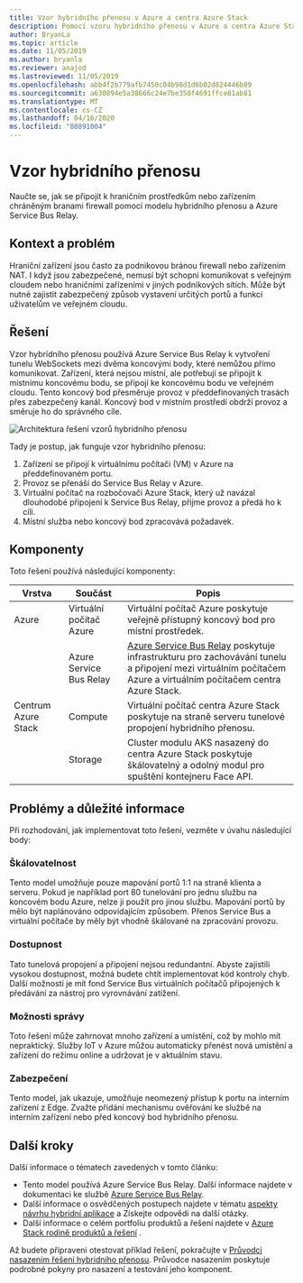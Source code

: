 ```yaml
---
title: Vzor hybridního přenosu v Azure a centra Azure Stack
description: Pomocí vzoru hybridního přenosu v Azure a centra Azure Stack se připojte k hraničním prostředkům chráněným branami firewall.
author: BryanLa
ms.topic: article
ms.date: 11/05/2019
ms.author: bryanla
ms.reviewer: anajod
ms.lastreviewed: 11/05/2019
ms.openlocfilehash: abb4f2b779afb7450c04b98d1d6b02d824446b09
ms.sourcegitcommit: a630894e5a38666c24e7be350f4691ffce81ab81
ms.translationtype: MT
ms.contentlocale: cs-CZ
ms.lasthandoff: 04/16/2020
ms.locfileid: "80891004"
---
```

# <a name="hybrid-relay-pattern"></a>Vzor hybridního přenosu

Naučte se, jak se připojit k hraničním prostředkům nebo zařízením chráněným branami firewall pomocí modelu hybridního přenosu a Azure Service Bus Relay.

## <a name="context-and-problem"></a>Kontext a problém

Hraniční zařízení jsou často za podnikovou bránou firewall nebo zařízením NAT. I když jsou zabezpečené, nemusí být schopni komunikovat s veřejným cloudem nebo hraničními zařízeními v jiných podnikových sítích. Může být nutné zajistit zabezpečený způsob vystavení určitých portů a funkcí uživatelům ve veřejném cloudu.

## <a name="solution"></a>Řešení

Vzor hybridního přenosu používá Azure Service Bus Relay k vytvoření tunelu WebSockets mezi dvěma koncovými body, které nemůžou přímo komunikovat. Zařízení, která nejsou místní, ale potřebují se připojit k místnímu koncovému bodu, se připojí ke koncovému bodu ve veřejném cloudu. Tento koncový bod přesměruje provoz v předdefinovaných trasách přes zabezpečený kanál. Koncový bod v místním prostředí obdrží provoz a směruje ho do správného cíle.

![Architektura řešení vzorů hybridního přenosu](media/pattern-hybrid-relay/solution-architecture.png)

Tady je postup, jak funguje vzor hybridního přenosu:

1. Zařízení se připojí k virtuálnímu počítači (VM) v Azure na předdefinovaném portu.
2. Provoz se přenáší do Service Bus Relay v Azure.
3. Virtuální počítač na rozbočovači Azure Stack, který už navázal dlouhodobé připojení k Service Bus Relay, přijme provoz a předá ho k cíli.
4. Místní služba nebo koncový bod zpracovává požadavek.

## <a name="components"></a>Komponenty

Toto řešení používá následující komponenty:

| Vrstva | Součást | Popis |
|----------|-----------|-------------|
| Azure | Virtuální počítač Azure | Virtuální počítač Azure poskytuje veřejně přístupný koncový bod pro místní prostředek. |
| | Azure Service Bus Relay | [Azure Service Bus Relay](/azure/service-bus-relay/) poskytuje infrastrukturu pro zachovávání tunelu a připojení mezi virtuálním počítačem Azure a virtuálním počítačem centra Azure Stack.|
| Centrum Azure Stack | Compute | Virtuální počítač centra Azure Stack poskytuje na straně serveru tunelové propojení hybridního přenosu. |
| | Storage | Cluster modulu AKS nasazený do centra Azure Stack poskytuje škálovatelný a odolný modul pro spuštění kontejneru Face API.|

## <a name="issues-and-considerations"></a>Problémy a důležité informace

Při rozhodování, jak implementovat toto řešení, vezměte v úvahu následující body:

### <a name="scalability"></a>Škálovatelnost

Tento model umožňuje pouze mapování portů 1:1 na straně klienta a serveru. Pokud je například port 80 tunelování pro jednu službu na koncovém bodu Azure, nelze ji použít pro jinou službu. Mapování portů by mělo být naplánováno odpovídajícím způsobem. Přenos Service Bus a virtuální počítače by měly být vhodně škálované na zpracování provozu.

### <a name="availability"></a>Dostupnost

Tato tunelová propojení a připojení nejsou redundantní. Abyste zajistili vysokou dostupnost, možná budete chtít implementovat kód kontroly chyb. Další možností je mít fond Service Bus virtuálních počítačů připojených k předávání za nástroj pro vyrovnávání zatížení.

### <a name="manageability"></a>Možnosti správy

Toto řešení může zahrnovat mnoho zařízení a umístění, což by mohlo mít nepraktický. Služby IoT v Azure můžou automaticky přenést nová umístění a zařízení do režimu online a udržovat je v aktuálním stavu.

### <a name="security"></a>Zabezpečení

Tento model, jak ukazuje, umožňuje neomezený přístup k portu na interním zařízení z Edge. Zvažte přidání mechanismu ověřování ke službě na interním zařízení nebo před koncový bod hybridního přenosu.

## <a name="next-steps"></a>Další kroky

Další informace o tématech zavedených v tomto článku:

- Tento model používá Azure Service Bus Relay. Další informace najdete v dokumentaci ke službě [Azure Service Bus Relay](/azure/service-bus-relay/).
- Další informace o osvědčených postupech najdete v tématu [aspekty návrhu hybridní aplikace](overview-app-design-considerations.md) a Získejte odpovědi na další otázky.
- Další informace o celém portfoliu produktů a řešení najdete v [Azure Stack rodině produktů a řešení](/azure-stack) .

Až budete připraveni otestovat příklad řešení, pokračujte v [Průvodci nasazením řešení hybridního přenosu](https://aka.ms/hybridrelaydeployment). Průvodce nasazením poskytuje podrobné pokyny pro nasazení a testování jeho komponent.